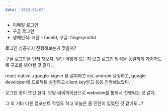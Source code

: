 ```yaml
---
date: '2022-05-05'
---
```


- 이메일 로그인
- 구글 로그인
- 생체인식: 애플 - faceId, 구글: fingerprintId

로그인 성공까지 진행해보는게 맞을까?

구글 로그인을 먼저 해보자. 일단 어떻게 오는지 보고 로그인 방식을 동일하게 가져가도록 구조를 봐야될 것 같다.

react-native../google-signin 을 설치하고 ios, android 설정하고, google developer에 프로젝트 설정하고 client key받고 등등 진행해보았다.

로그인 창이 뜨긴 한다. 모달 네비게이션으로 webview를 통해서 진행되는 것 같다.

그 외 기타 다른 컴포넌트 작업도 하고 오늘은 좀 진전이 있었던 것 같기도...?
